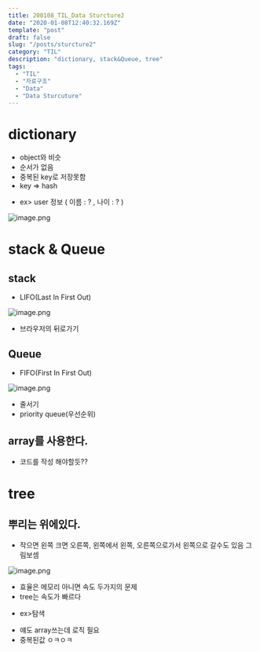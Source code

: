 ```yaml
---
title: 200108_TIL_Data Sturcture2
date: "2020-01-08T12:40:32.169Z"
template: "post"
draft: false
slug: "/posts/sturcture2"
category: "TIL"
description: "dictionary, stack&Queue, tree"
tags:
  - "TIL"
  - "자료구조"
  - "Data"
  - "Data Sturcuture"
---
```


# dictionary

- object와 비슷
- 순서가 없음
- 중복된 key로 저장못함
- key => hash

* ex> user 정보 ( 이름 : ? , 나이 : ? )

![image.png](https://images.velog.io/post-images/jotang/b0e79420-31e5-11ea-930f-47157cc823c3/image.png)

# stack & Queue

## stack

- LIFO(Last In First Out)

![image.png](https://images.velog.io/post-images/jotang/e9d6c620-31e5-11ea-b10f-df3cb90668eb/image.png)

- 브라우저의 뒤로가기

## Queue

- FIFO(First In First Out)

![image.png](https://images.velog.io/post-images/jotang/f360a350-31e5-11ea-aa2e-8942556a1e32/image.png)

- 줄서기
- priority queue(우선순위)

## array를 사용한다.

- 코드를 작성 해야할듯??

# tree

## 뿌리는 위에있다.

- 작으면 왼쪽 크면 오른쪽, 왼쪽에서 왼쪽, 오른쪽으로가서 왼쪽으로 갈수도 있음 그림보셈

![image.png](https://images.velog.io/post-images/jotang/fd354fb0-31e6-11ea-aa2e-8942556a1e32/image.png)

- 효율은 메모리 아니면 속도 두가지의 문제
- tree는 속도가 빠르다

* ex>탐색

- 얘도 array쓰는데 로직 필요
- 중복된값 ㅇㅋㅇㅋ

